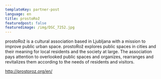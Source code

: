 ```yaml
---
templateKey: partner-post
language: en
title: prostoRož
featuredpost: false
featuredimage: /img/DSC_7252.jpg
---
```

prostoRož is a cultural association based in Ljubljana with a mission to improve public urban space. prostoRož explores public spaces in cities and their meaning for local residents and the society at large. The association pays attention to overlooked public spaces and organizes, rearranges and revitalizes them according to the needs of residents and visitors.

<!-- end -->

http://prostoroz.org/en/



